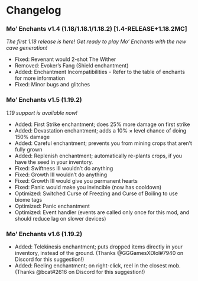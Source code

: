 # Changelog
### Mo’ Enchants v1.4 (1.18/1.18.1/1.18.2) [1.4-RELEASE+1.18.2MC]
*The first 1.18 release is here! Get ready to play Mo’ Enchants with the new cave generation!*
-   Fixed: Revenant would 2-shot The Wither
-   Removed: Evoker’s Fang (Shield enchantment)
-   Added: Enchantment Incompatibilities - Refer to the table of enchants for more information
-   Fixed: Minor bugs and glitches

### Mo’ Enchants v1.5 (1.19.2)
*1.19 support is available now!*
- Added: First Strike enchantment; does 25% more damage on first strike
- Added: Devastation enchantment; adds a 10% × level chance of doing 150% damage
- Added: Careful enchantment; prevents you from mining crops that aren’t fully grown
- Added: Replenish enchantment; automatically re-plants crops, if you have the seed in your inventory.
- Fixed: Swiftness III wouldn’t do anything
- Fixed: Growth III wouldn’t do anything
- Fixed: Growth III would give you permanent hearts
- Fixed: Panic would make you invincible (now has cooldown)
- Optimized: Switched Curse of Freezing and Curse of Boiling to use biome tags
- Optimized: Panic enchantment
- Optimized: Event handler (events are called only once for this mod, and should reduce lag on slower devices)

### Mo' Enchants v1.6 (1.19.2)
- Added: Telekinesis enchantment; puts dropped items directly in your inventory, instead of the ground. (Thanks @GGGamesXDlol#7940 on Discord for this suggestion!)
- Added: Reeling enchantment; on right-click, reel in the closest mob. (Thanks @bcat#2616 on Discord for this suggestion!)